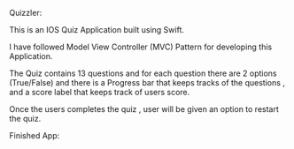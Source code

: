 Quizzler:

This is an IOS Quiz Application built using Swift.

I have followed Model View Controller (MVC) Pattern for developing this Application.

The Quiz contains 13 questions and for each question there are 2 options (True/False) and there is a 
Progress bar that keeps tracks of the questions , and a score label that keeps track of users score. 

Once the users completes the quiz , user will be given an option to restart the quiz.

Finished App:
